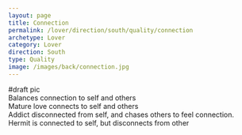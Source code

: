 ```yaml
---
layout: page
title: Connection
permalink: /lover/direction/south/quality/connection
archetype: Lover
category: Lover
direction: South
type: Quality
image: /images/back/connection.jpg
---
```

#draft pic  
Balances connection to self and others  
Mature love connects to self and others  
Addict disconnected from self, and chases others to feel connection.  
Hermit is connected to self, but disconnects from other
